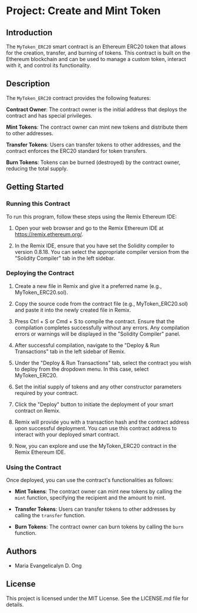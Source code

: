 # Project: Create and Mint Token

## Introduction
The `MyToken_ERC20` smart contract is an Ethereum ERC20 token that allows for the creation, transfer, and burning of tokens. This contract is built on the Ethereum blockchain and can be used to manage a custom token, interact with it, and control its functionality.

## Description
The `MyToken_ERC20` contract provides the following features:

**Contract Owner**: The contract owner is the initial address that deploys the contract and has special privileges.

**Mint Tokens**: The contract owner can mint new tokens and distribute them to other addresses.

**Transfer Tokens**: Users can transfer tokens to other addresses, and the contract enforces the ERC20 standard for token transfers.

**Burn Tokens**: Tokens can be burned (destroyed) by the contract owner, reducing the total supply.

## Getting Started
### Running this Contract
To run this program, follow these steps using the Remix Ethereum IDE:

1. Open your web browser and go to the Remix Ethereum IDE at https://remix.ethereum.org/.

2. In the Remix IDE, ensure that you have set the Solidity compiler to version 0.8.18. You can select the appropriate compiler version from the "Solidity Compiler" tab in the left sidebar.

### Deploying the Contract
1. Create a new file in Remix and give it a preferred name (e.g., MyToken_ERC20.sol).

2. Copy the source code from the contract file (e.g., MyToken_ERC20.sol) and paste it into the newly created file in Remix.

3. Press Ctrl + S or Cmd + S to compile the contract. Ensure that the compilation completes successfully without any errors. Any compilation errors or warnings will be displayed in the "Solidity Compiler" panel.

4. After successful compilation, navigate to the "Deploy & Run Transactions" tab in the left sidebar of Remix.

5. Under the "Deploy & Run Transactions" tab, select the contract you wish to deploy from the dropdown menu. In this case, select MyToken_ERC20.

6. Set the initial supply of tokens and any other constructor parameters required by your contract.

7. Click the "Deploy" button to initiate the deployment of your smart contract on Remix.

8. Remix will provide you with a transaction hash and the contract address upon successful deployment. You can use this contract address to interact with your deployed smart contract.

9. Now, you can explore and use the MyToken_ERC20 contract in the Remix Ethereum IDE.


### Using the Contract
Once deployed, you can use the contract's functionalities as follows:

- **Mint Tokens**: The contract owner can mint new tokens by calling the `mint` function, specifying the recipient and the amount to mint.

- **Transfer Tokens**: Users can transfer tokens to other addresses by calling the `transfer` function.

- **Burn Tokens**: The contract owner can burn tokens by calling the `burn` function.

## Authors
- Maria Evangelicalyn D. Ong

## License
This project is licensed under the MIT License. See the LICENSE.md file for details.
